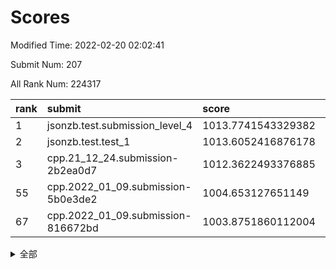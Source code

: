 # Scores

Modified Time: 2022-02-20 02:02:41

Submit Num: 207

All Rank Num: 224317

| rank |               submit               |       score        |       sigma        | pk_num |
| :--- | :--------------------------------- | :----------------- | :----------------- | :----- |
| 1    | jsonzb.test.submission_level_4     | 1013.7741543329382 | 0.7920550300449312 | 4328   |
| 2    | jsonzb.test.test_1                 | 1013.6052416876178 | 0.8109879006787574 | 4333   |
| 3    | cpp.21_12_24.submission-2b2ea0d7   | 1012.3622493376885 | 0.8013007657476473 | 4332   |
| 55   | cpp.2022_01_09.submission-5b0e3de2 | 1004.653127651149  | 0.7091208861308352 | 4333   |
| 67   | cpp.2022_01_09.submission-816672bd | 1003.8751860112004 | 0.7340565908092098 | 4335   |


<details>
<summary>全部</summary>

| rank |                 submit                 |       score        |       sigma        | pk_num |
| :--- | :------------------------------------- | :----------------- | :----------------- | :----- |
| 1    | jsonzb.test.submission_level_4         | 1013.7741543329382 | 0.7920550300449312 | 4328   |
| 2    | jsonzb.test.test_1                     | 1013.6052416876178 | 0.8109879006787574 | 4333   |
| 3    | cpp.21_12_24.submission-2b2ea0d7       | 1012.3622493376885 | 0.8013007657476473 | 4332   |
| 4    | gobigger.level_3.submission_level_3_33 | 1011.4422882582403 | 0.7926244036941456 | 4331   |
| 5    | gobigger.level_3.submission_level_3_48 | 1011.3795056988735 | 0.7626046421804759 | 4335   |
| 6    | gobigger.level_3.submission_level_3_1  | 1011.2531181576696 | 0.7682998008319035 | 4334   |
| 7    | gobigger.level_3.submission_level_3_2  | 1010.9524849278746 | 0.7567312825634359 | 4338   |
| 8    | gobigger.level_3.submission_level_3_38 | 1010.90826162299   | 0.7523021690708933 | 4335   |
| 9    | gobigger.level_3.submission_level_3_6  | 1010.8528433766944 | 0.7883678151958113 | 4335   |
| 10   | gobigger.level_3.submission_level_3_4  | 1010.8430114722096 | 0.7956823479324066 | 4335   |
| 11   | gobigger.level_3.submission_level_3_16 | 1010.7903385749934 | 0.7733100410242921 | 4334   |
| 12   | gobigger.level_3.submission_level_3_32 | 1010.6773798915032 | 0.7628511394051234 | 4336   |
| 13   | gobigger.level_3.submission_level_3_47 | 1010.6700015113398 | 0.7929638436419123 | 4338   |
| 14   | gobigger.level_3.submission_level_3_37 | 1010.6325647676867 | 0.7563763902127991 | 4332   |
| 15   | gobigger.level_3.submission_level_3_36 | 1010.6085016604089 | 0.7718577568267276 | 4337   |
| 16   | gobigger.level_3.submission_level_3_8  | 1010.56924259273   | 0.7591832496375329 | 4334   |
| 17   | gobigger.level_3.submission_level_3_44 | 1010.5389577720878 | 0.7530909930920702 | 4333   |
| 18   | gobigger.level_3.submission_level_3_24 | 1010.5095879832729 | 0.7761072500734401 | 4331   |
| 19   | gobigger.level_3.submission_level_3_22 | 1010.3379227871465 | 0.7633050427274157 | 4332   |
| 20   | gobigger.level_3.submission_level_3_15 | 1010.3280415452806 | 0.7643123500139224 | 4329   |
| 21   | gobigger.level_3.submission_level_3_10 | 1010.2772205320468 | 0.7456164453092439 | 4337   |
| 22   | gobigger.level_3.submission_level_3_11 | 1010.2167055571272 | 0.7505273666036724 | 4333   |
| 23   | gobigger.level_3.submission_level_3_5  | 1010.171464976478  | 0.7721752623394924 | 4341   |
| 24   | gobigger.level_3.submission_level_3_39 | 1010.1558093838554 | 0.7730039477116657 | 4336   |
| 25   | gobigger.level_3.submission_level_3_13 | 1010.1426834396422 | 0.7647224613136724 | 4334   |
| 26   | gobigger.level_3.submission_level_3_40 | 1010.1365001954259 | 0.7616181085720184 | 4343   |
| 27   | gobigger.level_3.submission_level_3_12 | 1010.0355810103473 | 0.7494020793538189 | 4337   |
| 28   | gobigger.level_3.submission_level_3_25 | 1010.0171689031527 | 0.7477509801787235 | 4341   |
| 29   | gobigger.level_3.submission_level_3_7  | 1009.9659876836035 | 0.7465171122580009 | 4335   |
| 30   | gobigger.level_3.submission_level_3_27 | 1009.9562020593503 | 0.7637102109223185 | 4339   |
| 31   | gobigger.level_3.submission_level_3_42 | 1009.9367799468394 | 0.7445691139136782 | 4331   |
| 32   | gobigger.level_3.submission_level_3_21 | 1009.9080363067936 | 0.7712147777114039 | 4337   |
| 33   | gobigger.level_3.submission_level_3_49 | 1009.9024015775283 | 0.7431879012402649 | 4331   |
| 34   | gobigger.level_3.submission_level_3_35 | 1009.8449790634024 | 0.7520249522964872 | 4337   |
| 35   | gobigger.level_3.submission_level_3_31 | 1009.8269444540765 | 0.7642074620689483 | 4335   |
| 36   | gobigger.level_3.submission_level_3_45 | 1009.7305694005449 | 0.7510630488896833 | 4335   |
| 37   | gobigger.level_3.submission_level_3_46 | 1009.6324297194988 | 0.7562273350992137 | 4330   |
| 38   | gobigger.level_3.submission_level_3_17 | 1009.6297441675999 | 0.7377949056526074 | 4336   |
| 39   | gobigger.level_3.submission_level_3_9  | 1009.6163087648954 | 0.7559996191973909 | 4336   |
| 40   | gobigger.level_3.submission_level_3_19 | 1009.5801781367242 | 0.7782917251077505 | 4331   |
| 41   | gobigger.level_3.submission_level_3_34 | 1009.5779654835454 | 0.771029241394029  | 4337   |
| 42   | gobigger.level_3.submission_level_3_3  | 1009.5016290144017 | 0.7556122783223178 | 4335   |
| 43   | gobigger.level_3.submission_level_3_23 | 1009.41617984256   | 0.7569535993545022 | 4333   |
| 44   | gobigger.level_3.submission_level_3_26 | 1009.3432987240283 | 0.7428675910030913 | 4338   |
| 45   | gobigger.level_3.submission_level_3_41 | 1009.3247784069422 | 0.768179396736643  | 4335   |
| 46   | gobigger.level_3.submission_level_3_0  | 1009.3236178019944 | 0.7741269641878561 | 4335   |
| 47   | gobigger.level_3.submission_level_3_18 | 1009.3131637870043 | 0.7656511314063578 | 4330   |
| 48   | gobigger.level_3.submission_level_3_20 | 1009.0533277405248 | 0.7615761942601471 | 4335   |
| 49   | gobigger.level_3.submission_level_3_28 | 1008.8557708042084 | 0.7650164850699901 | 4330   |
| 50   | gobigger.level_3.submission_level_3_14 | 1008.6681175016963 | 0.7489206796763753 | 4333   |
| 51   | gobigger.level_3.submission_level_3_30 | 1008.5182082667094 | 0.7456841536264436 | 4338   |
| 52   | gobigger.level_3.submission_level_3_43 | 1008.0998176771516 | 0.7527031436829281 | 4332   |
| 53   | gobigger.level_3.submission_level_3_29 | 1007.9184640038803 | 0.7436998661449677 | 4338   |
| 54   | gobigger.level_1.submission_level_1_29 | 1005.2549444937977 | 0.7296222223519566 | 4333   |
| 55   | cpp.2022_01_09.submission-5b0e3de2     | 1004.653127651149  | 0.7091208861308352 | 4333   |
| 56   | gobigger.level_1.submission_level_1_34 | 1004.5972914299938 | 0.714021855734467  | 4332   |
| 57   | gobigger.level_1.submission_level_1_23 | 1004.4522996866712 | 0.7227371350827143 | 4333   |
| 58   | gobigger.level_1.submission_level_1_15 | 1004.4171542866646 | 0.7105148855803847 | 4337   |
| 59   | gobigger.level_1.submission_level_1_47 | 1004.3805178029264 | 0.7211969888478869 | 4335   |
| 60   | gobigger.level_1.submission_level_1_43 | 1004.3802010450279 | 0.7113461271422923 | 4338   |
| 61   | gobigger.level_1.submission_level_1_11 | 1004.3436664215335 | 0.7199036301231783 | 4338   |
| 62   | gobigger.level_1.submission_level_1_36 | 1004.3222992536391 | 0.717489369143557  | 4333   |
| 63   | gobigger.level_1.submission_level_1_6  | 1004.2938212029331 | 0.7172546238777686 | 4336   |
| 64   | gobigger.level_1.submission_level_1_8  | 1004.2720820465315 | 0.7115428345525621 | 4337   |
| 65   | gobigger.level_1.submission_level_1_33 | 1004.253454805598  | 0.7162784582784121 | 4334   |
| 66   | gobigger.level_1.submission_level_1_13 | 1003.9784308507385 | 0.7355843036668939 | 4339   |
| 67   | cpp.2022_01_09.submission-816672bd     | 1003.8751860112004 | 0.7340565908092098 | 4335   |
| 68   | gobigger.level_1.submission_level_1_4  | 1003.8437655935055 | 0.7210620667985139 | 4336   |
| 69   | gobigger.level_1.submission_level_1_9  | 1003.73147321476   | 0.7072580856800877 | 4336   |
| 70   | gobigger.level_1.submission_level_1_1  | 1003.7269607740509 | 0.7143773697128265 | 4336   |
| 71   | gobigger.level_1.submission_level_1_2  | 1003.6737040759415 | 0.7227378814386882 | 4334   |
| 72   | gobigger.level_1.submission_level_1_37 | 1003.6548040631566 | 0.7159844101121509 | 4332   |
| 73   | gobigger.level_1.submission_level_1_14 | 1003.6272207315611 | 0.7158284989582125 | 4329   |
| 74   | gobigger.level_1.submission_level_1_32 | 1003.5702354260854 | 0.716490839414364  | 4333   |
| 75   | gobigger.level_1.submission_level_1_17 | 1003.5507887610909 | 0.7143430024114581 | 4333   |
| 76   | gobigger.level_1.submission_level_1_12 | 1003.550088590404  | 0.7247565703204731 | 4335   |
| 77   | gobigger.level_1.submission_level_1_42 | 1003.5416765260106 | 0.7223690019464966 | 4337   |
| 78   | gobigger.level_1.submission_level_1_40 | 1003.486973521431  | 0.7110729715901284 | 4334   |
| 79   | gobigger.level_1.submission_level_1_7  | 1003.4468684201061 | 0.712541511042     | 4337   |
| 80   | gobigger.level_1.submission_level_1_38 | 1003.3911810704803 | 0.7103719741272682 | 4334   |
| 81   | gobigger.level_1.submission_level_1_27 | 1003.3900870613643 | 0.7181028744621644 | 4328   |
| 82   | gobigger.level_1.submission_level_1_22 | 1003.3385434770955 | 0.7127951603383302 | 4331   |
| 83   | gobigger.level_1.submission_level_1_0  | 1003.3329125116757 | 0.7225811865617355 | 4335   |
| 84   | gobigger.level_1.submission_level_1_10 | 1003.3037547951641 | 0.7132466954862641 | 4334   |
| 85   | gobigger.level_1.submission_level_1_44 | 1003.2083771823117 | 0.7028687534315633 | 4336   |
| 86   | gobigger.level_1.submission_level_1_28 | 1003.1504820859816 | 0.7104819437357554 | 4335   |
| 87   | gobigger.level_1.submission_level_1_24 | 1003.0749257790999 | 0.7109205230711227 | 4334   |
| 88   | gobigger.level_1.submission_level_1_25 | 1003.024923981023  | 0.7078572607372094 | 4338   |
| 89   | gobigger.level_1.submission_level_1_21 | 1002.9915208975585 | 0.7220533636120541 | 4336   |
| 90   | gobigger.level_1.submission_level_1_39 | 1002.9635358827114 | 0.7129983679863975 | 4335   |
| 91   | gobigger.level_1.submission_level_1_35 | 1002.8848312096246 | 0.7106730689532886 | 4339   |
| 92   | gobigger.level_1.submission_level_1_19 | 1002.7859951550433 | 0.7301638746641207 | 4335   |
| 93   | gobigger.level_1.submission_level_1_41 | 1002.6542433078184 | 0.7081110746348175 | 4335   |
| 94   | gobigger.level_1.submission_level_1_26 | 1002.6338935432262 | 0.7082031405743973 | 4335   |
| 95   | gobigger.level_1.submission_level_1_16 | 1002.5021083740543 | 0.7127770833637935 | 4328   |
| 96   | gobigger.level_1.submission_level_1_45 | 1002.4712726268659 | 0.7108744087694143 | 4332   |
| 97   | gobigger.level_1.submission_level_1_30 | 1002.2318441583644 | 0.7223469846057384 | 4335   |
| 98   | gobigger.level_1.submission_level_1_3  | 1002.1719778832255 | 0.7114419015925958 | 4337   |
| 99   | gobigger.level_1.submission_level_1_48 | 1002.1373185609862 | 0.7036063468966919 | 4336   |
| 100  | gobigger.level_1.submission_level_1_5  | 1001.9656579683254 | 0.715308894564042  | 4337   |
| 101  | gobigger.level_1.submission_level_1_18 | 1001.9645836770994 | 0.7144250200752095 | 4330   |
| 102  | gobigger.level_1.submission_level_1_46 | 1001.8421144034679 | 0.7176380655442312 | 4335   |
| 103  | gobigger.level_1.submission_level_1_20 | 1001.7628939708266 | 0.7123089508761239 | 4335   |
| 104  | gobigger.level_1.submission_level_1_31 | 1001.6955469754745 | 0.7134291965471139 | 4334   |
| 105  | gobigger.level_1.submission_level_1_49 | 1001.4908278658977 | 0.7063040191432303 | 4339   |
| 106  | gobigger.random.submission_random_21   | 997.9080117516471  | 0.711119562025944  | 4335   |
| 107  | gobigger.random.submission_random_23   | 997.5419441945485  | 0.7067130512590682 | 4336   |
| 108  | gobigger.random.submission_random_42   | 997.3569375219216  | 0.7119372860709704 | 4333   |
| 109  | gobigger.random.submission_random_32   | 997.2695513746347  | 0.7028013965495651 | 4333   |
| 110  | gobigger.random.submission_random_28   | 996.7900345760336  | 0.7079097509260495 | 4336   |
| 111  | gobigger.random.submission_random_24   | 996.6032613384847  | 0.7167115504945233 | 4337   |
| 112  | gobigger.random.submission_random_17   | 996.553781594085   | 0.6996756489087365 | 4335   |
| 113  | gobigger.random.submission_random_43   | 996.5094325368602  | 0.7121458895188018 | 4334   |
| 114  | gobigger.random.submission_random_33   | 996.5047523377411  | 0.7149220586351147 | 4339   |
| 115  | gobigger.random.submission_random_10   | 996.4684613065501  | 0.7111295689940644 | 4341   |
| 116  | gobigger.random.submission_random_4    | 996.3583779529785  | 0.716286717038615  | 4334   |
| 117  | gobigger.random.submission_random_48   | 996.2447705575618  | 0.7281791746062383 | 4330   |
| 118  | gobigger.random.submission_random_2    | 996.2067339704741  | 0.7129238036305136 | 4334   |
| 119  | gobigger.random.submission_random_37   | 996.1987759277768  | 0.7185760053996997 | 4330   |
| 120  | gobigger.random.submission_random_3    | 996.1911192086403  | 0.7003631025419901 | 4333   |
| 121  | gobigger.random.submission_random_47   | 996.1789458313127  | 0.7178912054372946 | 4336   |
| 122  | gobigger.random.submission_random_29   | 996.1690068024694  | 0.7103660446708693 | 4337   |
| 123  | gobigger.random.submission_random_14   | 996.1463185478084  | 0.7091698933206896 | 4337   |
| 124  | gobigger.random.submission_random_13   | 996.1350406927884  | 0.7104165751873902 | 4343   |
| 125  | gobigger.random.submission_random_12   | 996.102760951029   | 0.7305811499520416 | 4335   |
| 126  | gobigger.random.submission_random_35   | 996.0677214536752  | 0.7082609531217502 | 4336   |
| 127  | gobigger.random.submission_random_25   | 996.0489695871446  | 0.726494854301202  | 4339   |
| 128  | gobigger.random.submission_random_1    | 995.9727587664945  | 0.7202321827211874 | 4335   |
| 129  | gobigger.random.submission_random_8    | 995.8932606304205  | 0.7268122258265597 | 4339   |
| 130  | gobigger.random.submission_random_30   | 995.8344799819081  | 0.72786177595875   | 4332   |
| 131  | gobigger.random.submission_random_19   | 995.784853804596   | 0.7095215613568105 | 4332   |
| 132  | gobigger.random.submission_random_6    | 995.7755475208036  | 0.7184612403980123 | 4332   |
| 133  | gobigger.random.submission_random_5    | 995.7722437726447  | 0.7107717780182247 | 4337   |
| 134  | gobigger.random.submission_random_45   | 995.6932092538481  | 0.718195840402559  | 4332   |
| 135  | gobigger.random.submission_random_20   | 995.685545339008   | 0.7100210326013991 | 4335   |
| 136  | gobigger.random.submission_random_41   | 995.6561367873813  | 0.7023270221491664 | 4335   |
| 137  | gobigger.random.submission_random_31   | 995.6255488170826  | 0.7041386933174283 | 4332   |
| 138  | gobigger.random.submission_random_27   | 995.6036736237088  | 0.7175604138003707 | 4333   |
| 139  | gobigger.random.submission_random_40   | 995.583449273243   | 0.7158938160038499 | 4336   |
| 140  | gobigger.random.submission_random_46   | 995.5640856253395  | 0.7122748962943337 | 4331   |
| 141  | gobigger.random.submission_random_7    | 995.5544726049025  | 0.7176200664751936 | 4335   |
| 142  | gobigger.random.submission_random_44   | 995.5320679363053  | 0.7083676426618079 | 4338   |
| 143  | gobigger.random.submission_random_26   | 995.5193222143976  | 0.7229811423599877 | 4333   |
| 144  | gobigger.random.submission_random_36   | 995.4860604213719  | 0.7164382354978192 | 4335   |
| 145  | gobigger.random.submission_random_16   | 995.4693848117809  | 0.7126650702371843 | 4337   |
| 146  | gobigger.random.submission_random_34   | 995.4537424914743  | 0.7009378498614621 | 4332   |
| 147  | gobigger.random.submission_random_22   | 995.4520314241704  | 0.7337582158211162 | 4337   |
| 148  | gobigger.random.submission_random_11   | 995.4515402510492  | 0.7079738585127843 | 4334   |
| 149  | gobigger.random.submission_random_39   | 995.4385359036688  | 0.7120020365955916 | 4335   |
| 150  | gobigger.random.submission_random_38   | 995.395436774204   | 0.7032919358920682 | 4332   |
| 151  | gobigger.random.submission_random_49   | 995.3875473486901  | 0.7213200902940898 | 4336   |
| 152  | gobigger.random.submission_random_15   | 995.3082242213188  | 0.7081517355065908 | 4334   |
| 153  | gobigger.random.submission_random_18   | 994.9540456212563  | 0.7192888874651435 | 4333   |
| 154  | gobigger.random.submission_random_0    | 994.8543733564878  | 0.7160391056629518 | 4336   |
| 155  | gobigger.random.submission_random_9    | 994.2886124982402  | 0.7189932546677136 | 4328   |
| 156  | gobigger.level_2.submission_level_2_17 | 993.9750119007202  | 0.7317635886658981 | 4333   |
| 157  | gobigger.level_2.submission_level_2_28 | 993.7497018134459  | 0.7244225627062869 | 4331   |
| 158  | gobigger.level_2.submission_level_2_37 | 993.6671603699956  | 0.7292233062901853 | 4335   |
| 159  | gobigger.level_2.submission_level_2_10 | 993.5190102609064  | 0.7379699673591571 | 4333   |
| 160  | gobigger.level_2.submission_level_2_24 | 993.4647787092272  | 0.738121652633427  | 4331   |
| 161  | gobigger.level_2.submission_level_2_38 | 993.4395209521243  | 0.7434978903882421 | 4338   |
| 162  | gobigger.level_2.submission_level_2_13 | 993.4076063550839  | 0.7461983601836556 | 4333   |
| 163  | gobigger.level_2.submission_level_2_47 | 993.1977020519023  | 0.7482785716450704 | 4336   |
| 164  | gobigger.level_2.submission_level_2_7  | 993.1543823239789  | 0.7383608041253685 | 4338   |
| 165  | gobigger.level_2.submission_level_2_20 | 993.050981864985   | 0.7682029863183024 | 4334   |
| 166  | gobigger.level_2.submission_level_2_11 | 993.0075636877074  | 0.7417312714247902 | 4335   |
| 167  | gobigger.level_2.submission_level_2_49 | 992.8242776152223  | 0.744513629088317  | 4339   |
| 168  | gobigger.level_2.submission_level_2_4  | 992.4737041793138  | 0.7347677255799411 | 4337   |
| 169  | gobigger.level_2.submission_level_2_30 | 992.4623567345946  | 0.7557040304907926 | 4335   |
| 170  | gobigger.level_2.submission_level_2_34 | 992.4527669096129  | 0.7252801252081277 | 4333   |
| 171  | gobigger.level_2.submission_level_2_8  | 992.4243028885954  | 0.7350230874793641 | 4335   |
| 172  | gobigger.level_2.submission_level_2_43 | 992.3986154770713  | 0.737616500374156  | 4330   |
| 173  | gobigger.level_2.submission_level_2_26 | 992.3761858529087  | 0.7412213988999002 | 4336   |
| 174  | gobigger.level_2.submission_level_2_19 | 992.3353734757969  | 0.7460916938050866 | 4344   |
| 175  | gobigger.level_2.submission_level_2_44 | 992.2214438046225  | 0.7483095352332597 | 4333   |
| 176  | gobigger.level_2.submission_level_2_15 | 992.2176045849881  | 0.7574612562255663 | 4337   |
| 177  | gobigger.level_2.submission_level_2_2  | 992.1961641380009  | 0.7400308076749863 | 4329   |
| 178  | gobigger.level_2.submission_level_2_31 | 992.1171533455425  | 0.7319958652720568 | 4334   |
| 179  | gobigger.level_2.submission_level_2_35 | 992.0650800707568  | 0.7520665556018576 | 4333   |
| 180  | gobigger.level_2.submission_level_2_23 | 992.0314404511062  | 0.7333110286555169 | 4335   |
| 181  | gobigger.level_2.submission_level_2_33 | 992.0300671318295  | 0.7612908225812018 | 4333   |
| 182  | gobigger.level_2.submission_level_2_3  | 992.0237797591637  | 0.7503170488148864 | 4338   |
| 183  | gobigger.level_2.submission_level_2_22 | 991.9299243841174  | 0.7626119197676444 | 4331   |
| 184  | gobigger.level_2.submission_level_2_40 | 991.8966361272676  | 0.7426663895317175 | 4334   |
| 185  | gobigger.level_2.submission_level_2_6  | 991.8184000428242  | 0.7462865888151852 | 4332   |
| 186  | gobigger.level_2.submission_level_2_36 | 991.8158063210736  | 0.7568675288028968 | 4334   |
| 187  | gobigger.level_2.submission_level_2_12 | 991.7914111834532  | 0.7639799783708362 | 4334   |
| 188  | gobigger.level_2.submission_level_2_32 | 991.6569782748097  | 0.7674400052541477 | 4336   |
| 189  | gobigger.level_2.submission_level_2_39 | 991.5574011206493  | 0.746543168835899  | 4332   |
| 190  | gobigger.level_2.submission_level_2_46 | 991.5139572738457  | 0.7286984750217774 | 4334   |
| 191  | gobigger.level_2.submission_level_2_18 | 991.5101495668313  | 0.7572108803620445 | 4334   |
| 192  | gobigger.level_2.submission_level_2_27 | 991.482712654562   | 0.7480336644948106 | 4335   |
| 193  | gobigger.level_2.submission_level_2_9  | 991.4038344380798  | 0.7536635362868421 | 4329   |
| 194  | gobigger.level_2.submission_level_2_1  | 991.2476694197219  | 0.7494242142300946 | 4331   |
| 195  | gobigger.level_2.submission_level_2_25 | 991.2136682969942  | 0.755870012759961  | 4338   |
| 196  | gobigger.level_2.submission_level_2_41 | 991.1521221475425  | 0.7546815673914904 | 4333   |
| 197  | gobigger.level_2.submission_level_2_16 | 991.151001859074   | 0.7713101694437905 | 4336   |
| 198  | gobigger.level_2.submission_level_2_48 | 991.1298121734043  | 0.770255056589102  | 4335   |
| 199  | gobigger.level_2.submission_level_2_42 | 991.1153924851641  | 0.7494633498794808 | 4334   |
| 200  | gobigger.level_2.submission_level_2_21 | 990.9080439778915  | 0.7676502283114082 | 4337   |
| 201  | gobigger.level_2.submission_level_2_14 | 990.6738565352446  | 0.7457214292670034 | 4332   |
| 202  | gobigger.level_2.submission_level_2_29 | 990.5630349968786  | 0.7534711666196752 | 4335   |
| 203  | gobigger.level_2.submission_level_2_0  | 990.4246410363122  | 0.7520420397744846 | 4334   |
| 204  | gobigger.level_2.submission_level_2_5  | 989.9324616918317  | 0.7773854646114972 | 4339   |
| 205  | gobigger.level_2.submission_level_2_45 | 989.704164048881   | 0.7893160317968224 | 4335   |
| 206  | gobigger.none.submission_none_0        | 978.2787128837276  | 1.3115318447531414 | 4331   |
| 207  | gobigger.none.submission_none_1        | 977.8245587785004  | 1.2826157265957912 | 4340   |

</details>